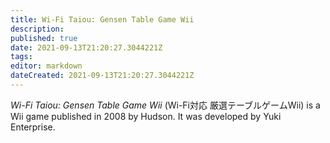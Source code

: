 ```yaml
---
title: Wi-Fi Taiou: Gensen Table Game Wii
description: 
published: true
date: 2021-09-13T21:20:27.3044221Z 
tags: 
editor: markdown
dateCreated: 2021-09-13T21:20:27.3044221Z
---
```

_Wi-Fi Taiou: Gensen Table Game Wii_ (<span lang='ja'>Wi-Fi対応 厳選テーブルゲームWii</span>) is a Wii game published in 2008 by Hudson.
It was developed by Yuki Enterprise.
